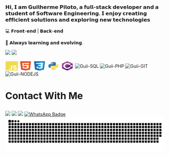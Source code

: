 
### 𝗛𝗶, 𝗜 𝗮𝗺 𝗚𝘂𝗶𝗹𝗵𝗲𝗿𝗺𝗲 𝗣𝗶𝗹𝗼𝘁𝗼, 𝗮 𝗳𝘂𝗹𝗹-𝘀𝘁𝗮𝗰𝗸 𝗱𝗲𝘃𝗲𝗹𝗼𝗽𝗲𝗿 𝗮𝗻𝗱 𝗮 𝘀𝘁𝘂𝗱𝗲𝗻𝘁 𝗼𝗳 𝗦𝗼𝗳𝘁𝘄𝗮𝗿𝗲 𝗘𝗻𝗴𝗶𝗻𝗲𝗲𝗿𝗶𝗻𝗴. 𝗜 𝗲𝗻𝗷𝗼𝘆 𝗰𝗿𝗲𝗮𝘁𝗶𝗻𝗴 𝗲𝗳𝗳𝗶𝗰𝗶𝗲𝗻𝘁 𝘀𝗼𝗹𝘂𝘁𝗶𝗼𝗻𝘀 𝗮𝗻𝗱 𝗲𝘅𝗽𝗹𝗼𝗿𝗶𝗻𝗴 𝗻𝗲𝘄 𝘁𝗲𝗰𝗵𝗻𝗼𝗹𝗼𝗴𝗶𝗲𝘀

💻 𝗙𝗿𝗼𝗻𝘁-𝗲𝗻𝗱 | 𝗕𝗮𝗰𝗸-𝗲𝗻𝗱</p>
🚀 𝗔𝗹𝘄𝗮𝘆𝘀 𝗹𝗲𝗮𝗿𝗻𝗶𝗻𝗴 𝗮𝗻𝗱 𝗲𝘃𝗼𝗹𝘃𝗶𝗻𝗴.</p>

<div>
    <a href="https://github.com/GuiiPiloto"></a>
    <img height="180em" src="https://github-readme-stats.vercel.app/api?username=GuiiPiloto&show_icons=true&bg_color=2b2b2b&title_color=00ff00&text_color=ffffff&icon_color=00ff00&include_all_commits=true&cache_seconds=3600"/>
    <img height="180em" src="https://github-readme-stats.vercel.app/api/top-langs/?username=GuiiPiloto&layout=compact&langs_count=16&bg_color=2b2b2b&title_color=00ff00&text_color=ffffff&icon_color=00ff00&cache_seconds=3600""/>
</div>

<div style="display: inline_block"><br>
  <img align="center" alt="Guii-Js" height="30" width="40" src="https://raw.githubusercontent.com/devicons/devicon/master/icons/javascript/javascript-plain.svg">
  <img align="center" alt="Guii-HTML" height="30" width="40" src="https://raw.githubusercontent.com/devicons/devicon/master/icons/html5/html5-original.svg">
  <img align="center" alt="Guii-CSS" height="30" width="40" src="https://raw.githubusercontent.com/devicons/devicon/master/icons/css3/css3-original.svg">
  <img align="center" alt="Guii-Python" height="30" width="40" src="https://raw.githubusercontent.com/devicons/devicon/master/icons/python/python-original.svg">
  <img align="center" alt="Guii-Csharp" height="30" width="40" src="https://raw.githubusercontent.com/devicons/devicon/master/icons/csharp/csharp-original.svg">
  <img align="center" alt="Guii-SQL" height="30" width="40" src="https://cdn.jsdelivr.net/gh/devicons/devicon@latest/icons/sqldeveloper/sqldeveloper-original.svg">
  <img align="center" alt="Guii-PHP" height="30" width="40" src="https://cdn.jsdelivr.net/gh/devicons/devicon@latest/icons/php/php-original.svg">
  <img align="center" alt="Guii-GIT" height="30" width="40" src="https://cdn.jsdelivr.net/gh/devicons/devicon@latest/icons/git/git-original.svg">
  <img align="center" alt="Guii-NODEJS" height="30" width="40" src="https://cdn.jsdelivr.net/gh/devicons/devicon@latest/icons/nodejs/nodejs-original-wordmark.svg">
</div>

<h3 style="font-size: 30px;">
  Contact With Me
</h3>

<div> 
  <a href="https://instagram.com/Guii_Piloto__" target="_blank"><img src="https://img.shields.io/badge/-Instagram-%23E4405F?style=for-the-badge&logo=instagram&logoColor=white" target="_blank"></a>
  <a href = "mailto:gpiloto35@gmail.com"><img src="https://img.shields.io/badge/-Gmail-%23333?style=for-the-badge&logo=gmail&logoColor=white" target="_blank"></a>
  <a href="https://www.linkedin.com/in/guilherme-piloto-8a1a892b7" target="_blank"><img src="https://img.shields.io/badge/LinkedIn-0077B5?style=for-the-badge&logo=linkedin&logoColor=white" target="_blank"></a>
  <a href="https://wa.me/qr/MEWT4NS2HJPYF1" target="_blank"><img src="https://img.shields.io/badge/WhatsApp-25D366?style=for-the-badge&logo=whatsapp&logoColor=white" alt="WhatsApp Badge"></a>
</div>

<picture align="center">
  <source media="(prefers-color-scheme: dark)" srcset="https://raw.githubusercontent.com/GuiiPiloto/GuiiPiloto/output/github-contribution-grid-snake-dark.svg?cache_buster=12345">
  <source media="(prefers-color-scheme: light)" srcset="https://raw.githubusercontent.com/GuiiPiloto/GuiiPiloto/output/github-contribution-grid-snake-dark.svg?cache_buster=12345">
  <img align="center" alt="github contribution grid snake animation" src="https://raw.githubusercontent.com/GuiiPiloto/GuiiPiloto/output/github-contribution-grid-snake.svg?cache_buster=12345">
</picture>
